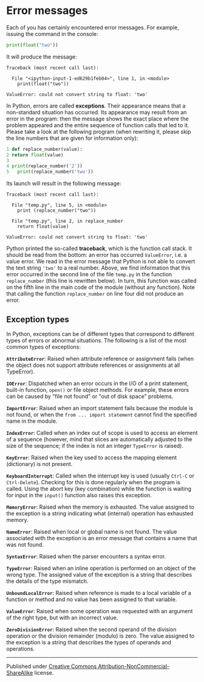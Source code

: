 # Error messages

Each of you has certainly encountered error messages. For example, issuing the command in the console:

```python
print(float("two"))
```

It will produce the message:

```
Traceback (most recent call last):

  File "<ipython-input-1-ed629b1feb04>", line 1, in <module>
    print(float("two"))

ValueError: could not convert string to float: 'two'
```

In Python, errors are called **exceptions**. Their appearance means that a non-standard situation has occurred. Its appearance may result from an error in the program: then the message shows the exact place where the problem appeared and the entire sequence of function calls that led to it. Please take a look at the following program (when rewriting it, please skip the line numbers that are given for information only):

```python
1 def replace_number(value):
2 return float(value)
3
4 print(replace_number('2'))
5   print(replace_number('two'))
```

Its launch will result in the following message:

```
Traceback (most recent call last):

  File "temp.py", line 5, in <module>
    print (replace_number("two"))

  File "temp.py", line 2, in replace_number
    return float(value)

ValueError: could not convert string to float: 'two'
```

Python printed the so-called __traceback__, which is the function call stack. It should be read from the bottom: an error has occurred `ValueError`, i.e. a value error. We read in the error message that Python is not able to convert the text string `'two'` to a real number. Above, we find information that this error occurred in the second line of the file `temp.py` in the function `replace_number` (this line is rewritten below). In turn, this function was called on the fifth line in the main code of the module (without any function). Note that calling the function  `replace_number` on line four did not produce an error.

## Exception types
In Python, exceptions can be of different types that correspond to different types of errors or abnormal situations. The following is a list of the most common types of exceptions:

**`AttributeError`**: Raised when attribute reference or assignment fails (when the object does not support attribute references or assignments at all TypeError).

**`IOError`**: Dispatched when an error occurs in the I/O of a print statement, built-in function, `open()` or file object methods. For example, these errors can be caused by "file not found" or "out of disk space" problems.

**`ImportError`**: Raised when an import statement fails because the module is not found, or when the `from ... import statement` cannot find the specified name in the module.

**`IndexError`**: Called when an index out of scope is used to access an element of a sequence (however, mind that slices are automatically adjusted to the size of the sequence; if the index is not an integer `TypeError` is raised).

**`KeyError`**: Raised when the key used to access the mapping element (dictionary) is not present.

**`KeyboardInterrupt`**: Called when the interrupt key is used (usually `Ctrl-C` or `Ctrl-Delete`). Checking for this is done regularly when the program is called. Using the abort key (key combination) while the function is waiting for input in the `input()` function also raises this exception.

**`MemoryError`**: Raised when the memory is exhausted. The value assigned to the exception is a string indicating what (internal) operation has exhausted memory.

**`NameError`**: Raised when local or global name is not found. The value associated with the exception is an error message that contains a name that was not found.

**`SyntaxError`**: Raised when the parser encounters a syntax error.

**`TypeError`**: Raised when an inline operation is performed on an object of the wrong type. The assigned value of the exception is a string that describes the details of the type mismatch.

**`UnboundLocalError`**: Raised when reference is made to a local variable of a function or method and no value has been assigned to that variable.

**`ValueError`**: Raised when some operation was requested with an argument of the right type, but with an incorrect value.

**`ZeroDivisionError`**: Raised when the second operand of the division operation or the division remainder (modulo) is zero. The value assigned to the exception is a string that describes the types of operands and operations.


<hr />

Published under [Creative Commons Attribution-NonCommercial-ShareAlike](https://creativecommons.org/licenses/by-nc-sa/4.0/) license.